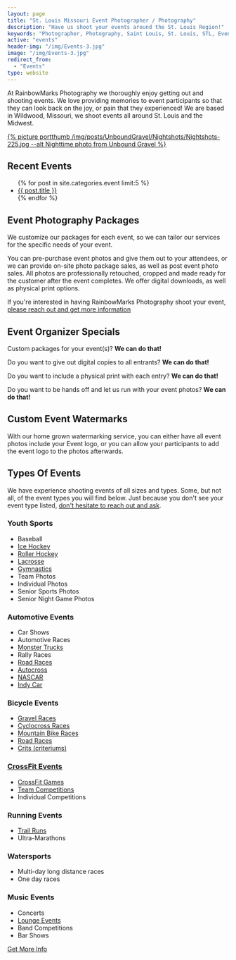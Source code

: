 ```yaml
---
layout: page
title: "St. Louis Missouri Event Photographer / Photography"
description: "Have us shoot your events around the St. Louis Region!"
keywords: "Photographer, Photography, Saint Louis, St. Louis, STL, Event, Event Photos, Races, Bike Race, Car Race, Car Racing, Automotive"
active: "events"
header-img: "/img/Events-3.jpg"
image: "/img/Events-3.jpg"
redirect_from: 
  - "Events"
type: website
---
```

At RainbowMarks Photography we thoroughly enjoy getting out and shooting events. We love providing memories to event participants so that they can look back on the joy, or pain that they experienced! We are based in Wildwood, Missouri, we shoot events all around St. Louis and the Midwest. 

<div class="row">
  <div class="col-4">
    <a href="https://rainbowmarks.com/blog/">{% picture portthumb /img/posts/UnboundGravel/Nightshots/Nightshots-225.jpg --alt Nighttime photo from Unbound Gravel %}
    </a>
  </div>
  <div class="col-8">
  <h2>Recent Events</h2>
    <ul>
     {% for post in site.categories.event limit:5 %}    
          <li><a href="{{ post.url | prepend: site.baseurl }}">{{ post.title }}</a> </li>          
      {% endfor %}    
    </ul>
  </div>
</div>

<div class="row">
  <div class="col-6">
    <h2>Event Photography Packages</h2>
    <p>We customize our packages for each event, so we can tailor our services for the specific needs of your event.</p>
    <p>You can pre-purchase event photos and give them out to your attendees, or we can provide on-site photo package sales, as well as post event photo sales. All photos are professionally retouched, cropped and made ready for the customer after the event completes. We offer digital downloads, as well as physical print options.</p>
    <p>If you're interested in having RainbowMarks Photography shoot your event, <a href="https://www.chrishammond.com/Contact" class="btn btn-primary">please reach out and get more information</a></p>
  </div>
  <div class="col-6"> 
    <h2>Event Organizer Specials</h2>
    <p>Custom packages for your event(s)? <strong>We can do that!</strong> </p>
    <p>Do you want to give out digital copies to all entrants? <strong>We can do that!</strong> </p>
    <p>Do you want to include a physical print with each entry? <strong>We can do that!</strong> </p>
    <p>Do you want to be hands off and let us run with your event photos? <strong>We can do that!</strong> </p>
  </div>
</div>


<div class="row">
  <div class="col-12">
  <h2>Custom Event Watermarks</h2>
  <p>With our home grown watermarking service, you can either have all event photos include your Event logo, or you can allow your participants to add the event logo to the photos afterwards.</p>  
  </div>
</div>

## Types Of Events
We have experience shooting events of all sizes and types. Some, but not all, of the event types you will find below. Just because you don't see your event type listed, [don't hesitate to reach out and ask](https://www.chrishammond.com/Contact).

<div class="row">
  <div class="col-6">
  <h3>Youth Sports</h3>
    <ul>
      <li>Baseball</li>
      <li><a href="/events/hockey/">Ice Hockey</a></li>
      <li><a href="/events/hockey/">Roller Hockey</a></li>
      <li><a href="/events/lacrosse/">Lacrosse</a></li>
      <li><a href="/Events/2023/11/MoJudgesCup">Gymnastics</a></li>
      <li>Team Photos</li>
      <li>Individual Photos</li>
      <li>Senior Sports Photos</li>
      <li>Senior Night Game Photos</li>
    </ul>
    <h3>Automotive Events</h3>
    <ul>
      <li>Car Shows</li>
      <li>Automotive Races</li>
      <li><a href="/Events/2024/06/big-foot-open-house">Monster Trucks</a></li>
      <li>Rally Races</li>
      <li><a href="/Events/2021/10/2021RunOffs">Road Races</a></li>
      <li><a href="/Events/2024/04/StLouisRegion">Autocross</a></li>
      <li><a href="/Events/2023/06/EnjoyIllinois300/">NASCAR</a></li>
      <li><a href="/Events/2021/08/August-21-2021-IndyCar-Race-At-WWT-Raceway">Indy Car</a></li>
    </ul>
   <h3>Bicycle Events</h3>
    <ul>
      <li><a href="/Events/2023/05/StLouisBikeRacePhotography/">Gravel Races</a></li>
      <li><a href="/Events/2023/05/StLouisBikeRacePhotography/">Cyclocross Races</a></li>
      <li><a href="/Events/2023/05/StLouisBikeRacePhotography/">Mountain Bike Races</a></li>
      <li><a href="/Events/2023/05/StLouisBikeRacePhotography/">Road Races</a></li>
      <li><a href="/Events/2023/05/StLouisBikeRacePhotography/">Crits (criteriums)</a></li>
    </ul>
  </div>
  <div class="col-6">
    <h3><a href="/Events/2023/10/CrossFitPhotography/">CrossFit Events</a></h3>
    <ul>
      <li><a href="/Events/2019/09/2019-CrossFit-Games">CrossFit Games</a></li>
      <li><a href="/Events/2021/10/MidwestMastersExperience">Team Competitions</a></li>
      <li>Individual Competitions</li>
    </ul>
    <h3>Running Events</h3>
    <ul>
      <li><a href="/Events/2023/07/MinerTough/">Trail Runs</a></li>
      <li>Ultra-Marathons</li>
    </ul>
    <h3>Watersports</h3>
    <ul>
      <li>Multi-day long distance races</li>
      <li>One day races</li>
    </ul>
        <h3>Music Events</h3>
    <ul>
      <li>Concerts</li>
      <li><a href="/Events/2023/08/TheSideHustle/">Lounge Events</a></li>
      <li>Band Competitions</li>
      <li>Bar Shows</li>
    </ul>
  </div>
</div>
<div class="row">
  <div class="col-12">
    <a href="https://www.chrishammond.com/Contact" class="btn btn-primary">Get More Info</a>
  </div>
</div>

